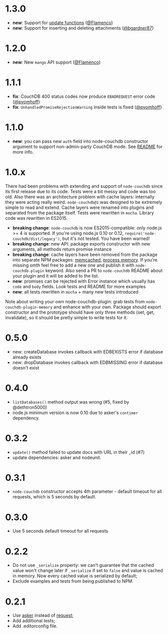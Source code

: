 # 1.3.0

 * **new**: Support for [update functions](http://docs.couchdb.org/en/2.0.0/couchapp/ddocs.html#update-functions) ([@Flamenco](https://github.com/Flamenco))
 * **new**: Support for inserting and deleting attachments ([@bgardner87](https://github.com/bgardner87))

# 1.2.0

 * **new**: New `mango` API support ([@Flamenco](https://github.com/1999/node-couchdb/pull/20))

# 1.1.1
 * **fix**: CouchDB 400 status codes now produce `EBADREQUEST` error code ([@pvomhoff](https://github.com/pvomhoff))
 * **fix**: `UnhandledPromiseRejectionWarning` inside tests is fixed ([@pvomhoff](https://github.com/pvomhoff))

# 1.1.0

 * **new**: you can pass new `auth` field into node-couchdb constructor argument to support non-admin-party CouchDB mode. See [README](https://github.com/1999/node-couchdb#constructor) for more info.

# 1.0.x

There had been problems with extending and support of `node-couchdb` since its first release due to its code. Tests were a bit messy and code was too old. Also there was an architecture problem with cache layers: internally they were acting really weird. `node-couchdb@1` was designed to be extremely simple to read and extend. Cache layers were renamed into plugins and separated from the package itself. Tests were rewritten in `mocha`. Library code was rewritten in ES2015.

 * **breaking change**: `node-couchdb` is now ES2015-compatible: only node.js >= 4 is supported. If you're using node.js 0.10 or 0.12, `require('node-couchdb/dist/legacy')`, but it's not tested. You have been warned!
 * **breaking change**: new API: package exports constructor with new arguments, all methods return promise instance
 * **breaking change**: cache layers have been removed from the package into separate NPM packages: [memcached](https://www.npmjs.com/package/node-couchdb-plugin-memcached), [process memory](https://www.npmjs.com/package/node-couchdb-plugin-memory). If you're missing smth feel free to add a new one and publish it with `node-couchdb-plugin` keyword. Also send a PR to `node-couchdb` README about your plugin and it will be added to the list.
 * **new**: promises can be rejected with Error instance which usually has `code` and `body` fields. Look tests and README for more examples
 * **new**: all tests rewritten in `mocha` + many new tests introduced

Note about writing your own node-couchdb-plugin: grab tests from `node-couchdb-plugin-memory` and enhance with your own. Package should export constructor and the prototype should have only three methods (set, get, invalidate), so it should be pretty simple to write tests for it.

# 0.5.0

 * new: createDatabase invokes callback with EDBEXISTS error if database already exists
 * new: dropDatabase invokes callback with EDBMISSING error if database doesn't exist

# 0.4.0

 * `listDatabases()` method output was wrong (#5, fixed by @dethtron5000)
 * node.js minimum version is now 0.10 due to asker's `contimer` dependency.

# 0.3.2

 * `update()` method failed to update docs with URL in their _id (#7)
 * update dependencies: asker and nodeunit.

# 0.3.1

 * `node-couchdb` constructor accepts 4th parameter - default timeout for all requests, which is 5 seconds by default.

# 0.3.0

 * Use 5 seconds default timeout for all requests

# 0.2.2

 * Do not use `_serialize` property: we can't guarantee that the cached value won't change later if `_serialize` if set to `false` and value is cached in memory. Now every cached value is serialized by default;
 * Exclude examples and tests from being published to NPM.

# 0.2.1

 * Use [asker](http://browsenpm.org/package/asker) instead of [request](http://browsenpm.org/package/request);
 * Add additional tests;
 * Add .editorconfig file.
